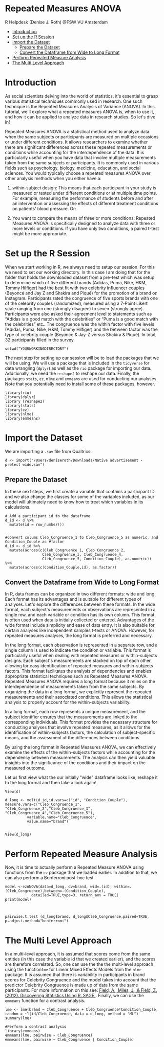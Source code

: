 # Repeated Measures ANOVA
R Helpdesk (Denise J. Roth) @FSW VU Amsterdam

- [Introduction](https://github.com/deniseroth97/R-Helpdesk-CW-VU-Amsterdam/blob/main/tutorials/repeated_measures_ANOVA.md#introduction)
- [Set up the R Session](https://github.com/deniseroth97/R-Helpdesk-CW-VU-Amsterdam/blob/main/tutorials/repeated_measures_ANOVA.md#set-up-the-r-session)
- [Import the Dataset](https://github.com/deniseroth97/R-Helpdesk-CW-VU-Amsterdam/blob/main/tutorials/repeated_measures_ANOVA.md#import-the-dataset)
    - [Prepare the Dataset](https://github.com/deniseroth97/R-Helpdesk-CW-VU-Amsterdam/blob/main/tutorials/repeated_measures_ANOVA.md#prepare-the-dataset)
    - [Convert the Dataframe from Wide to Long Format](https://github.com/deniseroth97/R-Helpdesk-CW-VU-Amsterdam/blob/main/tutorials/repeated_measures_ANOVA.md#convert-the-dataframe-from-wide-to-long-format)
- [Perform Repeated Measure Analysis](https://github.com/deniseroth97/R-Helpdesk-CW-VU-Amsterdam/blob/main/tutorials/repeated_measures_ANOVA.md#perform-repeated-measure-analysis)
- [The Multi Level Approach](https://github.com/deniseroth97/R-Helpdesk-CW-VU-Amsterdam/blob/main/tutorials/repeated_measures_ANOVA.md#the-multi-level-approach)




# Introduction

As social scientists delving into the world of statistics, it's essential to grasp various statistical techniques commonly used in research. One such technique is the Repeated Measures Analysis of Variance (ANOVA). In this tutorial, we'll explore what a repeated measures ANOVA is, when to use it, and how it can be applied to analyze data in research studies. So let's dive in!

Repeated Measures ANOVA is a statistical method used to analyze data when the same subjects or participants are measured on multiple occasions or under different conditions. It allows researchers to examine whether there are significant differences across these repeated measurements or conditions while accounting for the interdependence of the data. It is particularly useful when you have data that involve multiple measurements taken from the same subjects or participants. It is commonly used in various fields such as psychology, biology, medicine, education, and social sciences. You would typically choose a repeated measures ANOVA over other analysis methods when you either have a: 

1. within-subject design: This means that each participant in your study is measured or tested under different conditions or at multiple time points. For example, measuring the performance of students before and after an intervention or assessing the effects of different treatment conditions on patients' blood pressure. Or:

2. You want to compare the means of three or more conditions: Repeated Measures ANOVA is specifically designed to analyze data with three or more levels or conditions. If you have only two conditions, a paired t-test might be more appropriate.


# Set up the R Session

When we start working in R, we always need to setup our session. For this we need to set our working directory. In this case I am doing that for the folder that holds the downloaded dataset from a pre-test which was setup to determine which of five different brands  (Adidas, Puma, Nike, H&M, Tommy Hilfiger) had the best fit with two celebrity influencer couples (Beyoncé and Jay Z and Shakira and Piqué) for the promotion of a brand on Instagram. Participants rated the congruence of five sports brands with one of the celebrity couples (randomized), measured using a 7-Point Likert scale ranging from one (strongly disagree) to seven (strongly agree). Participants were also asked their agreement level to statements such as “Adidas is a good match with the celebrities” or “Puma is a good match with the celebrities” etc.. The congruence was the within factor with five levels (Adidas, Puma, Nike, H&M, Tommy Hilfiger) and the between factor was the type of celebrity couple (Beyonce & Jay-Z versus Shakira & Piqué). In total, 32 participants filled in the survey.


```{r, eval=F, error=F}
setwd("YOURWORKINGDIRECTORY")
```


The next step for setting up our session will be to load the packages that we will be using. We will use a package that is included in the ```tidyverse``` for data wrangling (```dplyr```) as well as the ```rio``` package for importing our data. Additionally, we need the ```reshape2``` to reshape our data. Finally, the packages ```stats```, ```ez```, ```nlme``` and ```emmeans``` are used for conducting our analyses. Note that you potentially need to install some of these packages, however.


```{r, eval=T, message=F}
library(rio)
library(dplyr)
library (reshape2)
library(stats)
library(ez)
library(nlme)
library(emmeans)
```


# Import the Dataset

We are importing a ```.sav``` file from Qualtrics.

```{r, eval=T}
d <- import("/Users/deniseroth/Downloads/Native advertisement - pretest wide.sav")
```

## Prepare the Dataset

In these next steps, we first create a variable that contains a participant ID and we also change the classes for some of the variables included, as our model will ultimately need to know how to treat which variables in its calculations.


```{r, eval=T}
# Add a participant id to the dataframe
d_id <- d %>%
  mutate(id = row_number())


#Convert colums Cleb_Congruence_1 to Cleb_Congruence_5 as numeric, and Condition_Couple as #factor 
d_id <- d_id %>%
  mutate(across(c(Cleb_Congruence_1, Cleb_Congruence_2, 
                 Cleb_Congruence_3, Cleb_Congruence_4, 
                 Cleb_Congruence_5, Condition_Couple), as.numeric)) %>%
  mutate(across(c(Condition_Couple,id), as.factor))

```

## Convert the Dataframe from Wide to Long Format

In R, data frames can be organized in two different formats: wide and long. Each format has its advantages and is suitable for different types of analyses. Let's explore the differences between these formats.
In the wide format, each subject's measurements or observations are represented in a single row, and each variable or condition has its own column. This format is often used when data is initially collected or entered. Advantages of the wide format include simplicity and ease of data entry. It is also suitable for certain analyses like independent samples t-tests or ANOVA. However, for repeated measures analyses, the long format is preferred and necessary.

In the long format, each observation is represented in a separate row, and a single column is used to indicate the condition or variable. This format is particularly useful when dealing with repeated measures or within-subjects designs. Each subject's measurements are stacked on top of each other, allowing for easy identification of repeated measures and within-subjects factors. This format facilitates the analysis of dependencies and enables appropriate statistical techniques such as Repeated Measures ANOVA. Repeated Measures ANOVA requires a long format because it relies on the interdependence of measurements taken from the same subjects. By organizing the data in a long format, we explicitly represent the repeated measurements and their associated conditions. This allows the statistical analysis to properly account for the within-subjects variability.

In a long format, each row represents a unique measurement, and the subject identifier ensures that the measurements are linked to the corresponding individuals. This format provides the necessary structure for conducting analyses that involve repeated measures, as it allows for the identification of within-subjects factors, the calculation of subject-specific means, and the assessment of the differences between conditions.

By using the long format in Repeated Measures ANOVA, we can effectively examine the effects of the within-subjects factors while accounting for the dependency between measurements. The analysis can then yield valuable insights into the significance of the conditions and their impact on the measured outcome.

Let us first view what the our initially "wide" dataframe looks like, reshape it to the long format and then take a look again!


```{r, eval=T}
View(d)

d_long <- melt(d_id,id.vars=c("id", "Condition_Couple"),
measure.vars=c("Cleb_Congruence_1", "Cleb_Congruence_2","Cleb_Congruence_3", "Cleb_Congruence_4","Cleb_Congruence_5"),
          variable.name="Cleb_Congruence", 
          value.name="brand")


View(d_long)
```

# Perform Repeated Measure Analysis 

Now, it is time to actually perform a Repeated Measure ANOVA using functions from the ```ez``` package that we loaded earlier. In addition to that, we can also perform a Bonferroni post-hoc test. 


```{r}
model <-ezANOVA(data=d_long, dv=brand, wid=.(id), within=.(Cleb_Congruence),between=.(Condition_Couple),
            detailed=TRUE,type=3, return_aov = TRUE)
print(model)



pairwise.t.test (d_long$brand, d_long$Cleb_Congruence,paired=TRUE, p.adjust.method="bonferroni")
```

# The Multi Level Approach 

In a multi-level approach, it is assumed that scores come from the same entities (in this case the variable id that we created earlier), and the scores are therefore correlated.  So, one can use the the the multi-level approach using the function```lme``` for  Linear Mixed Effects Models from the ```nlme``` package.
It is assumed that there is variability in participants in brand scores for Celebrity Congruence and the model takes into account that the predictor Celebrity Congruence is made up of data from the same participants. 
For more information on this see: [Field, A., Miles, J., & Field, Z. (2012). Discovering Statistics Using R. SAGE.](https://www.discoveringstatistics.com/books/discovering-statistics-using-r/).
Finally, we can use the ```emmeans``` function for a contrast analysis.

```{r}
lme <- lme(brand ~ Cleb_Congruence + Cleb_Congruence*Condition_Couple, random = ~1|id/Cleb_Congruence, data = d_long, method = "ML")
summary(lme)

#Perform a contrast analysis
library(emmeans)
emmeans(lme, pairwise ~ Cleb_Congruence)
emmeans(lme, pairwise ~ Cleb_Congruence | Condition_Couple)
```



